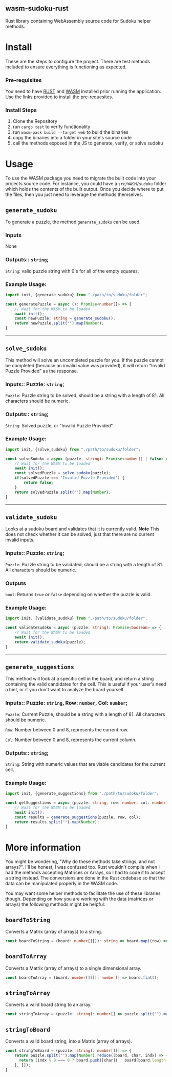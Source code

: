 ## wasm-sudoku-rust
Rust library containing WebAssembly source code for Sudoku helper methods.

# Install
These are the steps to configure the project. There are test methods included to ensure everything is functioning as expected.
### Pre-requisites
You need to have [RUST](https://www.rust-lang.org/tools/install) and [WASM](https://rustwasm.github.io/docs/book/game-of-life/setup.html) installed prior running the application. Use the links provided to install the pre-requesites.
### Install Steps
1. Clone the Repository
3. run `cargo test` to verify functionality
4. run `wasm-pack build --target web` to build the binaries
5. copy the binaries into a folder in your site's source code
6. call the methods exposed in the JS to generate, verify, or solve sudoku

# Usage
To use the WASM package you need to migrate the built code into your projects source code. For instance, you could have a `src/WASM/sudoku` folder which holds the contents of the built output. Once you decide where to put the files, then you just need to leverage the methods themselves.

## `generate_sudoku`
To generate a puzzle, the method `generate_sudoku` can be used.
### Inputs
None
### Outputs:: `string`;
`String`: valid puzzle string with 0's for all of the empty squares.

### Example Usage:
```TypeScript
import init, {generate_sudoku} from "./path/to/sudoku/folder";

const generatePuzzle = async (): Promise<number[]> => {
    // Wait for the WASM to be loaded
    await init();
    const newPuzzle: string = generate_sudoku();
    return newPuzzle.split("").map(Number);
}
```
---
## `solve_sudoku`
This method will solve an uncompleted puzzle for you. If the puzzle cannot be completed (because an invalid value was provided), it will return "Invalid Puzzle Provided" as the response.

### Inputs:: Puzzle: `string`;
`Puzzle`: Puzzle string to be solved, should be a string with a length of 81. All characters should be numeric.

### Outputs:: `string`;
`String`: Solved puzzle, or "Invalid Puzzle Provided"

### Example Usage:
```TypeScript
import init, {solve_sudoku} from "./path/to/sudoku/folder";

const solveSudoku = async (puzzle: string): Promise<number[] | false> => {
    // Wait for the WASM to be loaded
    await init();
    const solvedPuzzle = solve_sudoku(puzzle);
    if(solvedPuzzle === "Invalid Puzzle Provided") {
        return false;
    }
    return solvedPuzzle.split("").map(Number);
}
```
---
## `validate_sudoku`
Looks at a sudoku board and validates that it is currently valid. **Note** This does not check whether it can be solved, just that there are no current invalid inputs.

### Inputs:: Puzzle: `string`;
`Puzzle`: Puzzle string to be validated, should be a string with a length of 81. All characters should be numeric.

### Outputs
`bool`: Returns `true` or `false` depending on whether the puzzle is valid.

### Example Usage:
```TypeScript
import init, {validate_sudoku} from "./path/to/sudoku/folder";

const validateSudoku = async (puzzle: string): Promise<boolean> => {
    // Wait for the WASM to be loaded
    await init();
    return validate_sudoku(puzzle);
}
```
---
## `generate_suggestions`
This method will look at a specific cell in the board, and return a string containing the valid candidates for the cell. This is useful if your user's need a hint, or if you don't want to analyze the board yourself.

### Inputs:: Puzzle: `string`, Row: `number`, Col: `number`;
`Puzzle`: Current Puzzle, should be a string with a length of 81. All characters should be numeric.

`Row`: Number between 0 and 8, represents the current row.

`Col`: Number between 0 and 8, represents the current column.

### Outputs:: `string`;
`String`: String with numeric values that are viable candidates for the current cell.

### Example Usage:
```TypeScript
import init, {generate_suggestions} from "./path/to/sudoku/folder";

const getSuggestions = async (puzzle: string, row: number, col: number): Promise<number[]> => {
    // Wait for the WASM to be loaded
    await init();
    const results = generate_suggestions(puzzle, row, col);
    return results.split("").map(Number);
}
```
# More information
You might be wondering, "Why do these methods take strings, and not arrays?". I'll be honest, I was confused too. Rust wouldn't compile when I had the methods accepting Matrices or Arrays, so I had to code it to accept a string instead. The conversions are done in the Rust codebase so that the data can be manipulated properly in the WASM code.

You may want some helper methods to facilitate the use of these libraries though. Depending on how you are working with the data (matrices or arrays) the following methods might be helpful:

## `boardToString`
Converts a Matrix (array of arrays) to a string.
```TypeScript
const boardToString = (board: number[][]): string => board.map((row) => row.join("")).join("");
```
## `boardToArray`
Converts a Matrix (array of arrays) to a single dimensional array.
```TypeScript
const boardToArray = (board: number[][]): number[] => board.flat();
```

## `stringToArray`
Converts a valid board string to an array.
```TypeScript
const stringToArray = (puzzle: string): number[] => puzzle.split("").map(Number);
```

## `stringToBoard`
Converts a valid board string, into a Matrix (array of arrays).
```TypeScript
const stringToBoard = (puzzle: string): number[][] => {
    return puzzle.split("").map(Number).reduce((board, char, indx) => {
      return (indx % 9 === 0 ? board.push([char]) : board[board.length - 1].push(char)) && board
    }, []);
}
```